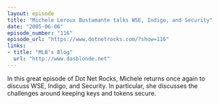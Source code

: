 ```yaml
---
layout: episode
title: "Michele Leroux Bustamante talks WSE, Indigo, and Security"
date: "2005-06-06"
episode_number: "116"
episode_url: "https://www.dotnetrocks.com/?show=116"
links:
- title: "MLB's Blog"
  url: "http://www.dasblonde.net"
---
```


In this great episode of Dot Net Rocks, Michele returns once again to discuss WSE, Indigo, and Security. In particular, she discusses the challenges around keeping keys and tokens secure.
